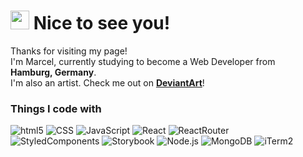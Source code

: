 <h1><img src="https://emojis.slackmojis.com/emojis/images/1531849430/4246/blob-sunglasses.gif?1531849430" width="30"/> Nice to see you!</h1>

<p>Thanks for visiting my page! <br/> I'm Marcel, currently studying to become a Web Developer from <img src="https://cdn-icons-png.flaticon.com/512/197/197571.png" width="13"/> <b>Hamburg, Germany</b>. <br/> I'm also an artist. Check me out on <a href="https://www.deviantart.com/mezzelblack"><b>DeviantArt</b></a>!
</p> 
<h3>Things I code with</h3>
<p>
  <img alt="html5" src="https://img.shields.io/badge/-HTML5-E34F26?style=flat-square&logo=html5&logoColor=white" />
  <img alt="CSS" src="https://img.shields.io/badge/-CSS-1572B6?style=flat-square&logo=css3&logoColor=white" />
  <img alt="JavaScript" src="https://img.shields.io/badge/-JavaScript-F7DF1E?style=flat-square&logo=JavaScript&logoColor=white" />
  <img alt="React" src="https://img.shields.io/badge/-React-45b8d8?style=flat-square&logo=react&logoColor=white" />
  <img alt="ReactRouter" src="https://img.shields.io/badge/-ReactRouter-CA4245?style=flat-square&logo=ReactRouter&logoColor=white" /> </br>
  <img alt="StyledComponents" src="https://img.shields.io/badge/-StyledComponents-DB7093?style=flat-square&logo=styledcomponents&logoColor=white" />
  <img alt="Storybook" src="https://img.shields.io/badge/-Storybook-FF4785?style=flat-square&logo=Storybook&logoColor=white" />
  <img alt="Node.js" src="https://img.shields.io/badge/-Node.js-339933?style=flat-square&logo=Node.js&logoColor=white" />
  <img alt="MongoDB" src="https://img.shields.io/badge/-MongoDB-47A248?style=flat-square&logo=MongoDB&logoColor=white" />
  <img alt="iTerm2" src="https://img.shields.io/badge/-iTerm2-000000?style=flat-square&logo=iTerm2&logoColor=white" />
</p>
